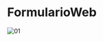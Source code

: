 # FormularioWeb

![01](https://user-images.githubusercontent.com/80583829/173771484-74330e07-3c26-405d-aedf-b924eaaab623.jpg)
